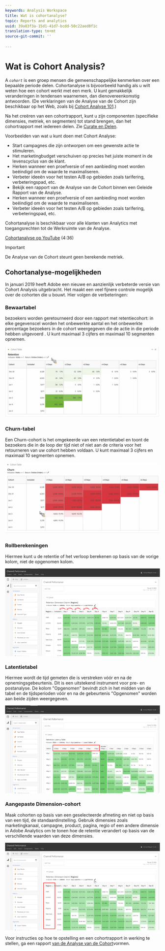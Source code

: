 ```yaml
---
keywords: Analysis Workspace
title: Wat is cohortanalyse?
topic: Reports and analytics
uuid: 39a83f3a-15d1-41d7-bcdd-50c22aed8f1c
translation-type: tm+mt
source-git-commit: ''

---
```



# Wat is Cohort Analysis?

A *`cohort`* is een groep mensen die gemeenschappelijke kenmerken over een bepaalde periode delen. Cohortanalyse is bijvoorbeeld handig als u wilt weten hoe een cohort werkt met een merk. U kunt gemakkelijk veranderingen in tendensen waarnemen, dan dienovereenkomstig antwoorden. (De verklaringen van de Analyse van de Cohort zijn beschikbaar op het Web, zoals bij [Cohort Analyse 101](https://en.wikipedia.org/wiki/Cohort_analysis).)

Na het creëren van een cohortrapport, kunt u zijn componenten (specifieke dimensies, metriek, en segmenten) tot stand brengen, dan het cohortrapport met iedereen delen. Zie [Curate en Delen](/help/analyze/analysis-workspace/curate-share/curate.md).

Voorbeelden van wat u kunt doen met Cohort Analyse:

* Start campagnes die zijn ontworpen om een gewenste actie te stimuleren.
* Het marketingbudget verschuiven op precies het juiste moment in de levenscyclus van de klant.
* Herken wanneer een proefversie of een aanbieding moet worden beëindigd om de waarde te maximaliseren.
* Verbeter ideeën voor het testen A/B op gebieden zoals tarifering, verbeteringspad, etc.
* Bekijk een rapport van de Analyse van de Cohort binnen een Geleide Rapport van de Analyse.
* Herken wanneer een proefversie of een aanbieding moet worden beëindigd om de waarde te maximaliseren.
* Verbeter ideeën voor het testen A/B op gebieden zoals tarifering, verbeteringspad, etc.

Cohortanalyse is beschikbaar voor alle klanten van Analytics met toegangsrechten tot de Werkruimte van de Analyse.

[Cohortanalyse op YouTube](https://www.youtube.com/watch?v=kqOIYrvV-co&index=45&list=PL2tCx83mn7GuNnQdYGOtlyCu0V5mEZ8sS) (4:36)

>[!IMPORTANT]
>
>De Analyse van de Cohort steunt geen berekende metriek.

## Cohortanalyse-mogelijkheden

In januari 2019 heeft Adobe een nieuwe en aanzienlijk verbeterde versie van Cohort Analysis uitgebracht. Het maakt een veel fijnere controle mogelijk over de cohorten die u bouwt. Hier volgen de verbeteringen:

### Bewaartabel

bezoekers worden geretourneerd door een rapport met retentiecohort: in elke gegevenscel worden het onbewerkte aantal en het onbewerkte percentage bezoekers in de cohort weergegeven die de actie in die periode hebben uitgevoerd . U kunt maximaal 3 cijfers en maximaal 10 segmenten opnemen.

![](assets/retention-report.png)

### Churn-tabel

Een Churn-cohort is het omgekeerde van een retentietabel en toont de bezoekers die in de loop der tijd niet of niet aan de criteria voor het retourneren van uw cohort hebben voldaan. U kunt maximaal 3 cijfers en maximaal 10 segmenten opnemen.

![](assets/churn-report.png)

### Rollberekeningen

Hiermee kunt u de retentie of het verloop berekenen op basis van de vorige kolom, niet de opgenomen kolom.

![](assets/cohort-rolling-calculation.png)

### Latentietabel

Hiermee wordt de tijd gemeten die is verstreken vóór en na de opnemingsgebeurtenis. Dit is een uitstekend instrument voor pre- en postanalyse. De kolom &quot;Opgenomen&quot; bevindt zich in het midden van de tabel en de tijdsperioden vóór en na de gebeurtenis &quot;Opgenomen&quot; worden aan beide zijden weergegeven.

![](assets/cohort-latency.png)

### Aangepaste Dimension-cohort

Maak cohorten op basis van een geselecteerde afmeting en niet op basis van een tijd, de standaardinstelling. Gebruik dimensies zoals marketingkanaal, campagne, product, pagina, regio of een andere dimensie in Adobe Analytics om te tonen hoe de retentie verandert op basis van de verschillende waarden van deze dimensies.

![](assets/cohort-customizable-cohort-row.png)

Voor instructies op hoe te opstelling en een cohortrapport in werking te stellen, ga een rapport [van de Analyse van de Cohort](/help/analyze/analysis-workspace/visualizations/cohort-table/t-cohort.md)vormen.

